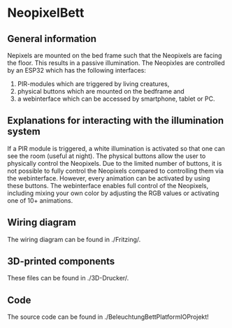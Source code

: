# NeopixelBett
## General information
Nepixels are mounted on the bed frame such that the Neopixels are facing the floor. This results in a passive illumination.
The Neopixles are controlled by an ESP32 which has the following interfaces:
1. PIR-modules which are triggered by living creatures,
2. physical buttons which are mounted on the bedframe and
3. a webinterface which can be accessed by smartphone, tablet or PC.

## Explanations for interacting with the illumination system
If a PIR module is triggered, a white illumination is activated so that one can see the room (useful at night).
The physical buttons allow the user to physically control the Neopixels. Due to the limited number of buttons, it is not possible to fully control the Neopixels compared to controlling them via the webinterface. However, every animation can be activated by using these buttons.
The webinterface enables full control of the Neopixels, including mixing your own color by adjusting the RGB values or activating one of 10+ animations.

## Wiring diagram
The wiring diagram can be found in ./Fritzing/.

## 3D-printed components
These files can be found in ./3D-Drucker/.
## Code
The source code can be found in ./BeleuchtungBettPlatformIOProjekt!
